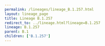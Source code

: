 ```yaml
---
permalink: /lineages/lineage_B.1.257.html
layout: lineage_page
title: Lineage B.1.257
redirect_to: ../lineage.html?lineage=B.1.257
lineage: B.1.257
parent: B.1
children: ['B.1.257']
---
```

